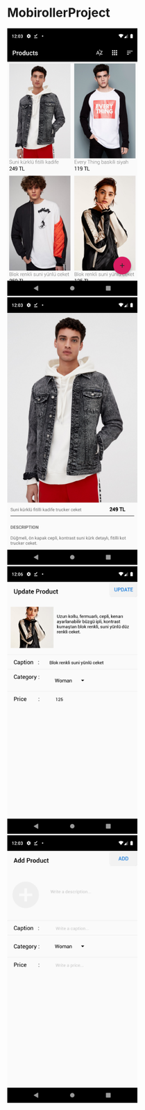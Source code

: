 # MobirollerProject

![](https://github.com/fatihhduygu/MobirollerProject/blob/master/App%20ScreenShot/Screenshot_1574283798.png) 
![](https://github.com/fatihhduygu/MobirollerProject/blob/master/App%20ScreenShot/Screenshot_1574283837.png) 
![](https://github.com/fatihhduygu/MobirollerProject/blob/master/App%20ScreenShot/Screenshot_1574284013.png) 
![](https://github.com/fatihhduygu/MobirollerProject/blob/master/App%20ScreenShot/Screenshot_1574283824.png)
